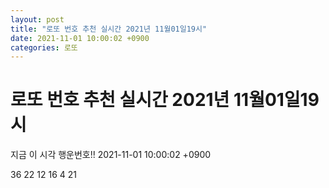```yaml
---
layout: post
title: "로또 번호 추천 실시간 2021년 11월01일19시"
date: 2021-11-01 10:00:02 +0900
categories: 로또
---
```


# 로또 번호 추천 실시간 2021년 11월01일19시

지금 이 시각 행운번호!! 2021-11-01 10:00:02 +0900

 36  22  12  16  4  21 

